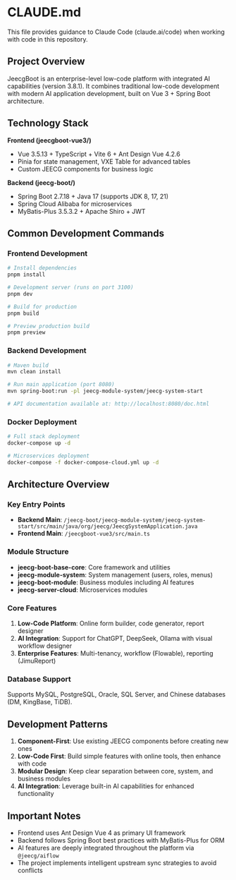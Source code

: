 # CLAUDE.md

This file provides guidance to Claude Code (claude.ai/code) when working with code in this repository.

## Project Overview

JeecgBoot is an enterprise-level low-code platform with integrated AI capabilities (version 3.8.1). It combines traditional low-code development with modern AI application development, built on Vue 3 + Spring Boot architecture.

## Technology Stack

**Frontend (jeecgboot-vue3/)**
- Vue 3.5.13 + TypeScript + Vite 6 + Ant Design Vue 4.2.6
- Pinia for state management, VXE Table for advanced tables
- Custom JEECG components for business logic

**Backend (jeecg-boot/)**
- Spring Boot 2.7.18 + Java 17 (supports JDK 8, 17, 21)
- Spring Cloud Alibaba for microservices
- MyBatis-Plus 3.5.3.2 + Apache Shiro + JWT

## Common Development Commands

### Frontend Development
```bash
# Install dependencies
pnpm install

# Development server (runs on port 3100)
pnpm dev

# Build for production
pnpm build

# Preview production build
pnpm preview
```

### Backend Development
```bash
# Maven build
mvn clean install

# Run main application (port 8080)
mvn spring-boot:run -pl jeecg-module-system/jeecg-system-start

# API documentation available at: http://localhost:8080/doc.html
```

### Docker Deployment
```bash
# Full stack deployment
docker-compose up -d

# Microservices deployment
docker-compose -f docker-compose-cloud.yml up -d
```

## Architecture Overview

### Key Entry Points
- **Backend Main**: `/jeecg-boot/jeecg-module-system/jeecg-system-start/src/main/java/org/jeecg/JeecgSystemApplication.java`
- **Frontend Main**: `/jeecgboot-vue3/src/main.ts`

### Module Structure
- **jeecg-boot-base-core**: Core framework and utilities
- **jeecg-module-system**: System management (users, roles, menus)
- **jeecg-boot-module**: Business modules including AI features
- **jeecg-server-cloud**: Microservices modules

### Core Features
1. **Low-Code Platform**: Online form builder, code generator, report designer
2. **AI Integration**: Support for ChatGPT, DeepSeek, Ollama with visual workflow designer
3. **Enterprise Features**: Multi-tenancy, workflow (Flowable), reporting (JimuReport)

### Database Support
Supports MySQL, PostgreSQL, Oracle, SQL Server, and Chinese databases (DM, KingBase, TiDB).

## Development Patterns

1. **Component-First**: Use existing JEECG components before creating new ones
2. **Low-Code First**: Build simple features with online tools, then enhance with code
3. **Modular Design**: Keep clear separation between core, system, and business modules
4. **AI Integration**: Leverage built-in AI capabilities for enhanced functionality

## Important Notes

- Frontend uses Ant Design Vue 4 as primary UI framework
- Backend follows Spring Boot best practices with MyBatis-Plus for ORM
- AI features are deeply integrated throughout the platform via `@jeecg/aiflow`
- The project implements intelligent upstream sync strategies to avoid conflicts
